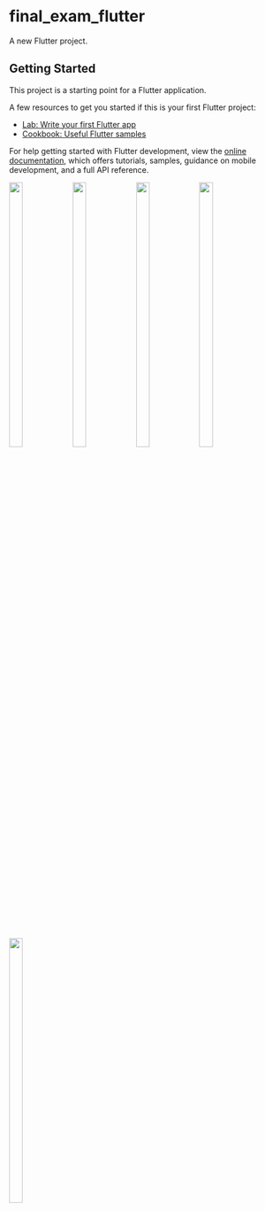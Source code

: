 # final_exam_flutter

A new Flutter project.

## Getting Started

This project is a starting point for a Flutter application.

A few resources to get you started if this is your first Flutter project:

- [Lab: Write your first Flutter app](https://docs.flutter.dev/get-started/codelab)
- [Cookbook: Useful Flutter samples](https://docs.flutter.dev/cookbook)

For help getting started with Flutter development, view the
[online documentation](https://docs.flutter.dev/), which offers tutorials,
samples, guidance on mobile development, and a full API reference.
<p>
  <img src = "https://github.com/SnehalSangani/final_exam_flutter/assets/114208600/be54f250-455c-4afb-b5b7-d3cf5b5d9f0f" width=22% height=35%>
  <img src = "https://github.com/SnehalSangani/final_exam_flutter/assets/114208600/08dc389b-02c9-4ca6-b69e-4785f39058b2" width=22% height=35%>
  <img src = "https://github.com/SnehalSangani/final_exam_flutter/assets/114208600/c7941e17-4b25-4894-bf5b-04d966edfa56" width=22% height=35%>
  <img src = "https://github.com/SnehalSangani/final_exam_flutter/assets/114208600/a51bca50-f0f9-4d1f-9ba9-42e58d588971" width=22% height=35%>
  <img src = "https://github.com/SnehalSangani/final_exam_flutter/assets/114208600/c387d56d-fa9c-44f7-b7df-6da83cfda1e1" width=22% height=35%>
 
</p>




